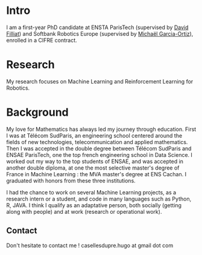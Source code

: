 # Intro

I am a first-year PhD candidate at ENSTA ParisTech (supervised by [David Filliat](http://perso.ensta-paristech.fr/~filliat/fr/)) and Softbank Robotics Europe (supervised by [Michaël Garcia-Ortiz](https://www.researchgate.net/profile/Michael_Garcia_Ortiz)), enrolled in a CIFRE contract. 

# Research

My research focuses on Machine Learning and Reinforcement Learning for Robotics. 

# Background

My love for Mathematics has always led my journey through education. First I was at Télécom SudParis, an engineering school centered around the fields of new technologies, telecommunication and applied mathematics. Then I was accepted in the double degree between Télécom SudParis and ENSAE ParisTech, one the top french engineering school in Data Science. I worked out my way to the top students of ENSAE, and was accepted in another double diploma, at one the most selective master's degree of France in Machine Learning : the MVA master's degree at ENS Cachan. I graduated with honors from these three institutions.

I had the chance to work on several Machine Learning projects, as a research intern or a student, and code in many languages such as Python, R, JAVA. I think I qualify as an adaptative person, both socially (getting along with people) and at work (research or operational work).

## Contact

Don't hesitate to contact me ! casellesdupre.hugo at gmail dot com
